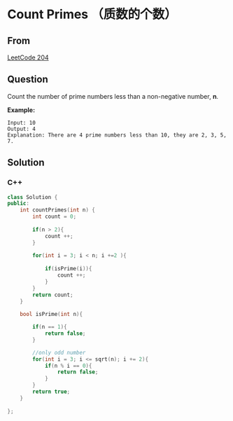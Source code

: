 # Count Primes （质数的个数）



## From

[LeetCode 204](https://leetcode.com/problems/count-primes/description/)





## Question

Count the number of prime numbers less than a non-negative number, **n**.

**Example:**

```
Input: 10
Output: 4
Explanation: There are 4 prime numbers less than 10, they are 2, 3, 5, 7.
```

## Solution  



### C++

```c++
class Solution {
public:
    int countPrimes(int n) {        
        int count = 0;
        
        if(n > 2){
            count ++;
        }
        
        for(int i = 3; i < n; i +=2 ){
            
            if(isPrime(i)){
                count ++;
            }
        }
        return count;
    }
    
    bool isPrime(int n){

        if(n == 1){
            return false;
        }

        //only odd number
        for(int i = 3; i <= sqrt(n); i += 2){
            if(n % i == 0){
                return false;
            }
        }
        return true;
    }
    
};
```

